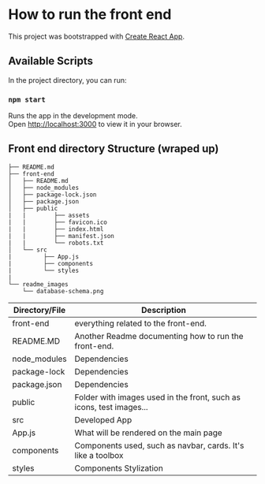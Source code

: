 # How to run the front end

This project was bootstrapped with [Create React App](https://github.com/facebook/create-react-app).

## Available Scripts

In the project directory, you can run:

### `npm start`

Runs the app in the development mode.\
Open [http://localhost:3000](http://localhost:3000) to view it in your browser.


## Front end directory Structure (wraped up)
```
├── README.md
├── front-end
│   ├── README.md
│   ├── node_modules
│   ├── package-lock.json
│   ├── package.json
│   ├── public
|   |        ├── assets
|   |        ├── favicon.ico
|   |        ├── index.html
|   |        ├── manifest.json
|   |        └── robots.txt
│   └── src
|         ├── App.js
|         ├── components
|         └── styles
|
└── readme_images
    └── database-schema.png
```

Directory/File | Description
--- |---
front-end | everything related to the front-end.
README.MD | Another Readme documenting how to run the front-end.
node_modules | Dependencies
package-lock | Dependencies
package.json | Dependencies
public | Folder with images used in the front, such as icons, test images...
src | Developed App
App.js | What will be rendered on the main page
components | Components used, such as navbar, cards. It's like a toolbox
styles | Components Stylization
